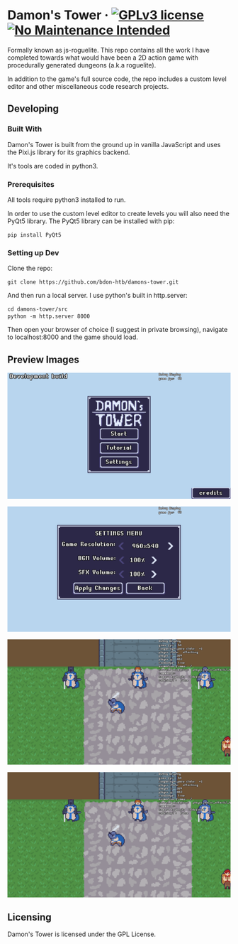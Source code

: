 # Damon's Tower &middot; [![GPLv3 license](https://img.shields.io/badge/License-GPLv3-blue.svg)](http://perso.crans.org/besson/LICENSE.html) [![No Maintenance Intended](http://unmaintained.tech/badge.svg)](http://unmaintained.tech/)

Formally known as js-roguelite. This repo contains all the work I have completed
towards what would have been a 2D action game with procedurally generated dungeons (a.k.a roguelite).

In addition to the game's full source code, the repo includes a custom level editor
and other miscellaneous code research projects.

## Developing

### Built With
Damon's Tower is built from the ground up in vanilla JavaScript and uses the Pixi.js
library for its graphics backend.

It's tools are coded in python3.

### Prerequisites
All tools require python3 installed to run.

In order to use the custom level editor to create levels you will also need
the PyQt5 library. The PyQt5 library can be installed with pip:
```
pip install PyQt5
```

### Setting up Dev
Clone the repo:
```
git clone https://github.com/bdon-htb/damons-tower.git
```
And then run a local server. I use python's built in http.server:
```
cd damons-tower/src
python -m http.server 8000
```
Then open your browser of choice (I suggest in private browsing), navigate to
localhost:8000 and the game should load.

## Preview Images
![Screenshot of Main Menu](https://github.com/bdon-htb/damons-tower/blob/master/misc/preview_images/game_preview1.png)

![Screenshot of Settings Menu](https://github.com/bdon-htb/damons-tower/blob/master/misc/preview_images/game_preview2.png)

![Gameplay Screenshot](https://github.com/bdon-htb/damons-tower/blob/master/misc/preview_images/game_preview3.png)

![Level Editor Screenshot](https://github.com/bdon-htb/damons-tower/blob/master/misc/preview_images/game_preview3.png)

## Licensing
Damon's Tower is licensed under the GPL License.
